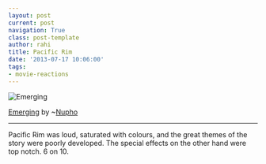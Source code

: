 ```yaml
---
layout: post
current: post
navigation: True
class: post-template
author: rahi
title: Pacific Rim
date: '2013-07-17 10:06:00'
tags:
- movie-reactions
---
```


![Emerging][1]

[Emerging](http://nupho.deviantart.com/art/Emerging-204985732)&nbsp;by ~[Nupho](http://nupho.deviantart.com/)

---

Pacific Rim was loud, saturated with colours, and the great themes of the story were poorly developed. The special effects on the other hand were top notch. 6 on 10.

[1]: https://lh3.googleusercontent.com/jGDTSNm6m4xLb6DSlkKTSkMPeK0v5bVVQYQ2WrnVJ1tdwJ4sZmZWJ023xHAvhqnmXFc472-FgMt-gETbaY_kOPCCii7xSCQWGw9cvYX1bnRSfR9aERmKVga0W904AXSDepvKS2SSbaIu5majftvj-meJmqB6dV_N4gd7g1GwrRaKbzQVmt8-gi8MDlZBu462gxwFujeUHNeUdhtFt5PQ4Sg-QkCB5Q_DQefmVZZxXyGHoaesIcZyj6MjsJzT5hVyrEOoEJ44oKZDr_t93qhCPw9lZ-zx5VlPFfFkjsflD8J6QVg58vCKuwCZwUMqstzsb0g6vOQ7DeYP6Uo4cyMhDCB198Q4dxq2evZkHBWEojuY9G3aKigRFpDB1TJXaFWlrKb1c9JQ5htq_Gvib2027G-Xb50RDHFNVr7lzYi5rzY4JBIBDyU7C4CFmN_5sZVklg1O_AvWtQmXYAJCOupKbsamarTktd4ks518HhxUrcbNGsoGZBduojL2f0zT29Bo-Q7ctqQMOUMklXCQbT9rNCPd3R0KZ9C8pyWgUJedcOmnp5t63FJIzbS52uDfSfHMNn8XOtanOF0wFQxdiQyfpnfVvIWLpHbUCszu2yXR0pcCGvXW8vRt3Q=w500-h302-no
